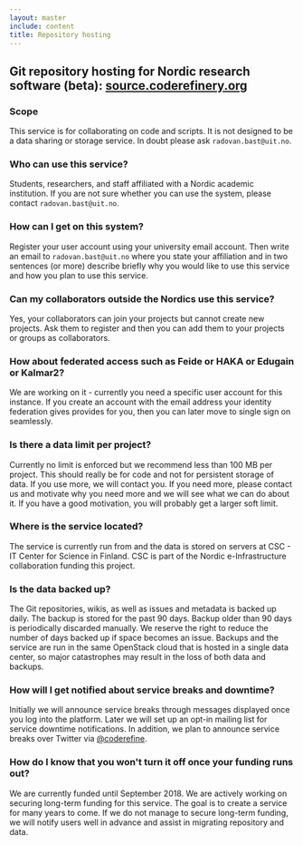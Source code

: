 ```yaml
---
layout: master
include: content
title: Repository hosting
---
```


## Git repository hosting for Nordic research software (beta): [source.coderefinery.org](https://source.coderefinery.org)

### Scope

This service is for collaborating on code and scripts. It is not designed to be a data sharing
or storage service. In doubt please ask `radovan.bast@uit.no`.

### Who can use this service?

Students, researchers, and staff affiliated with a Nordic academic institution.
If you are not sure whether you can use the system, please contact
`radovan.bast@uit.no`.
 
### How can I get on this system?

Register your user account using your university email account. Then write an
email to `radovan.bast@uit.no` where you state your affiliation and in two
sentences (or more) describe briefly why you would like to use this service
and how you plan to use this service.
 
### Can my collaborators outside the Nordics use this service?

Yes, your collaborators can join your projects but cannot create new projects.
Ask them to register and then you can add them to your projects or groups as collaborators.

### How about federated access such as Feide or HAKA or Edugain or Kalmar2?

We are working on it - currently you need a specific user account for this
instance. If you create an account with the email address your identity
federation gives provides for you, then you can later move to single sign on
seamlessly.
 
### Is there a data limit per project?

Currently no limit is enforced but we recommend less than 100 MB per project.
This should really be for code and not for persistent storage of data. If you
use more, we will contact you. If you need more, please contact us and motivate
why you need more and we will see what we can do about it. If you have a good
motivation, you will probably get a larger soft limit.

### Where is the service located?

The service is currently run from and the data is stored on servers at CSC - IT
Center for Science in Finland. CSC is part of the Nordic e-Infrastructure
collaboration funding this project.
 
### Is the data backed up?

The Git repositories, wikis, as well as issues and metadata is backed up daily.
The backup is stored for the past 90 days. Backup older than 90 days is
periodically discarded manually. We reserve the right to reduce the number of
days backed up if space becomes an issue. Backups and the service are run in
the same OpenStack cloud that is hosted in a single data center, so major
catastrophes may result in the loss of both data and backups.

### How will I get notified about service breaks and downtime?

Initially we will announce service breaks through messages displayed once you
log into the platform.  Later we will set up an opt-in mailing list for service
downtime notifications.  In addition, we plan to announce service breaks over
Twitter via
[@coderefine](https://twitter.com/coderefine).

### How do I know that you won't turn it off once your funding runs out?

We are currently funded until September 2018.
We are actively working on securing long-term funding for this service.  The
goal is to create a service for many years to come.  If we do not manage to
secure long-term funding, we will notify users well in advance and assist in
migrating repository and data.
